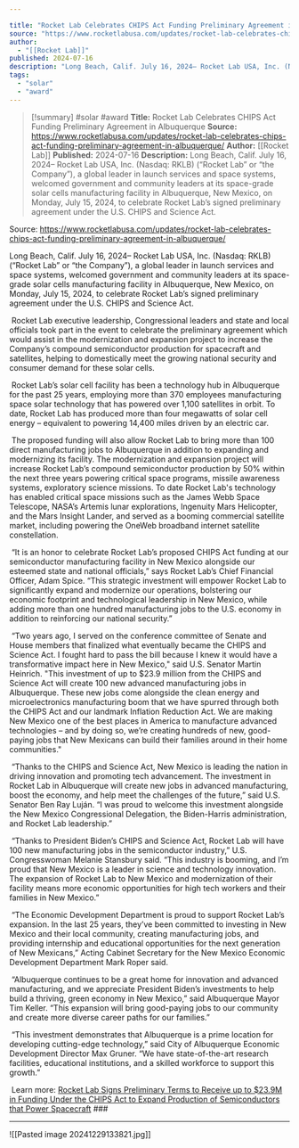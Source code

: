 ```yaml
---

title: "Rocket Lab Celebrates CHIPS Act Funding Preliminary Agreement in Albuquerque "
source: "https://www.rocketlabusa.com/updates/rocket-lab-celebrates-chips-act-funding-preliminary-agreement-in-albuquerque/"
author:
  - "[[Rocket Lab]]"
published: 2024-07-16
description: "Long Beach, Calif. July 16, 2024– Rocket Lab USA, Inc. (Nasdaq: RKLB) (“Rocket Lab” or “the Company”), a global leader in launch services and space systems, welcomed government and community leaders at its space-grade solar cells manufacturing facility in Albuquerque, New Mexico, on Monday, July 15, 2024, to celebrate Rocket Lab’s signed preliminary agreement under the U.S. CHIPS and Science Act."
tags:
  - "solar"
  - "award"
---
```

>[!summary]
#solar #award
**Title:** Rocket Lab Celebrates CHIPS Act Funding Preliminary Agreement in Albuquerque 
**Source:** https://www.rocketlabusa.com/updates/rocket-lab-celebrates-chips-act-funding-preliminary-agreement-in-albuquerque/
**Author:** [[Rocket Lab]]
**Published:** 2024-07-16
**Description:** Long Beach, Calif. July 16, 2024– Rocket Lab USA, Inc. (Nasdaq: RKLB) (“Rocket Lab” or “the Company”), a global leader in launch services and space systems, welcomed government and community leaders at its space-grade solar cells manufacturing facility in Albuquerque, New Mexico, on Monday, July 15, 2024, to celebrate Rocket Lab’s signed preliminary agreement under the U.S. CHIPS and Science Act.

Source: https://www.rocketlabusa.com/updates/rocket-lab-celebrates-chips-act-funding-preliminary-agreement-in-albuquerque/

Long Beach, Calif. July 16, 2024– Rocket Lab USA, Inc. (Nasdaq: RKLB) (“Rocket Lab” or “the Company”), a global leader in launch services and space systems, welcomed government and community leaders at its space-grade solar cells manufacturing facility in Albuquerque, New Mexico, on Monday, July 15, 2024, to celebrate Rocket Lab’s signed preliminary agreement under the U.S. CHIPS and Science Act.

 Rocket Lab executive leadership, Congressional leaders and state and local officials took part in the event to celebrate the preliminary agreement which would assist in the modernization and expansion project to increase the Company’s compound semiconductor production for spacecraft and satellites, helping to domestically meet the growing national security and consumer demand for these solar cells.

 Rocket Lab’s solar cell facility has been a technology hub in Albuquerque for the past 25 years, employing more than 370 employees manufacturing space solar technology that has powered over 1,100 satellites in orbit. To date, Rocket Lab has produced more than four megawatts of solar cell energy – equivalent to powering 14,400 miles driven by an electric car.

 The proposed funding will also allow Rocket Lab to bring more than 100 direct manufacturing jobs to Albuquerque in addition to expanding and modernizing its facility. The modernization and expansion project will increase Rocket Lab’s compound semiconductor production by 50% within the next three years powering critical space programs, missile awareness systems, exploratory science missions. To date Rocket Lab's technology has enabled critical space missions such as the James Webb Space Telescope, NASA’s Artemis lunar explorations, Ingenuity Mars Helicopter, and the Mars Insight Lander, and served as a booming commercial satellite market, including powering the OneWeb broadband internet satellite constellation.

 “It is an honor to celebrate Rocket Lab’s proposed CHIPS Act funding at our semiconductor manufacturing facility in New Mexico alongside our esteemed state and national officials,” says Rocket Lab’s Chief Financial Officer, Adam Spice. “This strategic investment will empower Rocket Lab to significantly expand and modernize our operations, bolstering our economic footprint and technological leadership in New Mexico, while adding more than one hundred manufacturing jobs to the U.S. economy in addition to reinforcing our national security.”

 “Two years ago, I served on the conference committee of Senate and House members that finalized what eventually became the CHIPS and Science Act. I fought hard to pass the bill because I knew it would have a transformative impact here in New Mexico," said U.S. Senator Martin Heinrich. "This investment of up to $23.9 million from the CHIPS and Science Act will create 100 new advanced manufacturing jobs in Albuquerque. These new jobs come alongside the clean energy and microelectronics manufacturing boom that we have spurred through both the CHIPS Act and our landmark Inflation Reduction Act. We are making New Mexico one of the best places in America to manufacture advanced technologies – and by doing so, we’re creating hundreds of new, good-paying jobs that New Mexicans can build their families around in their home communities."

 “Thanks to the CHIPS and Science Act, New Mexico is leading the nation in driving innovation and promoting tech advancement. The investment in Rocket Lab in Albuquerque will create new jobs in advanced manufacturing, boost the economy, and help meet the challenges of the future,” said U.S. Senator Ben Ray Luján. “I was proud to welcome this investment alongside the New Mexico Congressional Delegation, the Biden-Harris administration, and Rocket Lab leadership.”

 “Thanks to President Biden’s CHIPS and Science Act, Rocket Lab will have 100 new manufacturing jobs in the semiconductor industry,” U.S. Congresswoman Melanie Stansbury said. “This industry is booming, and I’m proud that New Mexico is a leader in science and technology innovation. The expansion of Rocket Lab to New Mexico and modernization of their facility means more economic opportunities for high tech workers and their families in New Mexico.”

 “The Economic Development Department is proud to support Rocket Lab’s expansion. In the last 25 years, they’ve been committed to investing in New Mexico and their local community, creating manufacturing jobs, and providing internship and educational opportunities for the next generation of New Mexicans,” Acting Cabinet Secretary for the New Mexico Economic Development Department Mark Roper said.

 “Albuquerque continues to be a great home for innovation and advanced manufacturing, and we appreciate President Biden’s investments to help build a thriving, green economy in New Mexico,” said Albuquerque Mayor Tim Keller. “This expansion will bring good-paying jobs to our community and create more diverse career paths for our families.”

 “This investment demonstrates that Albuquerque is a prime location for developing cutting-edge technology,” said City of Albuquerque Economic Development Director Max Gruner. “We have state-of-the-art research facilities, educational institutions, and a skilled workforce to support this growth.”

 Learn more: [Rocket Lab Signs Preliminary Terms to Receive up to $23.9M in Funding Under the CHIPS Act to Expand Production of Semiconductors that Power Spacecraft](https://www.rocketlabusa.com/updates/rocket-lab-signs-preliminary-terms-to-receive-up-to-23-9m-in-funding-under-the-chips-act-to-expand-production-of-semiconductors-that-power-spacecraft/) ###

---

![[Pasted image 20241229133821.jpg]]